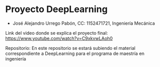 # Proyecto DeepLearning

- José Alejandro Urrego Pabón, CC: 1152471721, Ingeniería Mecánica<br>

Link del video donde se explica el proyecto final: https://www.youtube.com/watch?v=C9xkvwLAoh0

Repositorio: En este repositorio se estará subiendo el material correspondiente a DeepLearning para el programa de maestría en ingeniería

  

